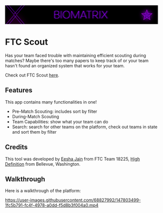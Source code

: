 ![BioMatrix](BioMatrix.png)

# FTC Scout
Has your team faced trouble with maintaining efficient scouting during matches? Maybe there's too many papers to keep track of or your team hasn't found an organized system that works for your team. 

Check out FTC Scout [here](https://ftcscout.herokuapp.com/).

## Features

This app contains many functionalities in one!

* Pre-Match Scouting: includes sort by filter
* During-Match Scouting
* Team Capabilities: show what your team can do
* Search: search for other teams on the platform, check out teams in state and sort them by filter

## Credits

This tool was developed by [Eesha Jain](https://github.com/Eesha-Jain/) from FTC Team 18225, [High Definition](https://ftc18225.everstem.org/) from Bellevue, Washington.

## Walkthrough

Here is a walkthrough of the platform:

https://user-images.githubusercontent.com/68827992/147803499-1fc5b791-fc4f-4978-a0dd-f5d8b3f004a0.mp4